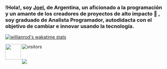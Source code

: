 ### !Hola!, soy [Joel](https://joelcabana.netlify.app/), de Argentina, un aficionado a la programación y un amante de los creadores de proyectos de alto impacto 🚀 , soy graduado de Analista Programador, autodidacta con el objetivo de cambiar e innovar usando la tecnología.

[![willianrod's wakatime stats](https://github-readme-stats.vercel.app/api/wakatime?username=joelxcabana)](https://github.com/anuraghazra/github-readme-stats)

<a href="https://www.linkedin.com/in/joelxcabana/" target="_blank">
  <img align="left" width="50px" src="https://logos-marcas.com/wp-content/uploads/2020/04/Linkedin-s%C3%ADmbolo.png" />
</a>


  ![visitors](https://visitor-badge.glitch.me/badge?page_id=joelxcabana.joelxcabana)

<br/>
<img src="https://userscontent2.emaze.com/images/55a51533-5f9b-41ef-996c-d547a8eb9348/8a98b9eb40a7287b3a143b699e3317f6.png"></img>

